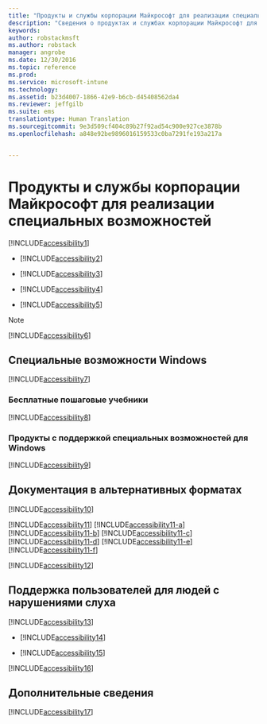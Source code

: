 ```yaml
---
title: "Продукты и службы корпорации Майкрософт для реализации специальных возможностей | Документы Майкрософт"
description: "Сведения о продуктах и службах корпорации Майкрософт для реализации специальных возможностей."
keywords: 
author: robstackmsft
ms.author: robstack
manager: angrobe
ms.date: 12/30/2016
ms.topic: reference
ms.prod: 
ms.service: microsoft-intune
ms.technology: 
ms.assetid: b23d4007-1866-42e9-b6cb-d45408562da4
ms.reviewer: jeffgilb
ms.suite: ems
translationtype: Human Translation
ms.sourcegitcommit: 9e3d509cf404c89b27f92ad54c900e927ce3878b
ms.openlocfilehash: a848e92be9896016159533c0ba7291fe193a217a


---
```


# <a name="accessibility-products-and-services-from-microsoft"></a>Продукты и службы корпорации Майкрософт для реализации специальных возможностей
[!INCLUDE[accessibility1](./includes/accessibility1_md.md)]

-   [!INCLUDE[accessibility2](./includes/accessibility2_md.md)]

-   [!INCLUDE[accessibility3](./includes/accessibility3_md.md)]

-   [!INCLUDE[accessibility4](./includes/accessibility4_md.md)]

-   [!INCLUDE[accessibility5](./includes/accessibility5_md.md)]

> [!NOTE]
> [!INCLUDE[accessibility6](./includes/accessibility6_md.md)]

## <a name="accessibility-features-of-windows"></a>Специальные возможности Windows
[!INCLUDE[accessibility7](./includes/accessibility7_md.md)]

### <a name="free-step-by-step-tutorials"></a>Бесплатные пошаговые учебники
[!INCLUDE[accessibility8](./includes/accessibility8_md.md)]

### <a name="assistive-technology-products-for-windows"></a>Продукты с поддержкой специальных возможностей для Windows
[!INCLUDE[accessibility9](./includes/accessibility9_md.md)]

## <a name="documentation-in-alternative-formats"></a>Документация в альтернативных форматах
[!INCLUDE[accessibility10](./includes/accessibility10_md.md)]

[!INCLUDE[accessibility11](./includes/accessibility11_md.md)]
[!INCLUDE[accessibility11-a](./includes/accessibility11-a_md.md)]
[!INCLUDE[accessibility11-b](./includes/accessibility11-b_md.md)]
[!INCLUDE[accessibility11-c](./includes/accessibility11-c_md.md)]
[!INCLUDE[accessibility11-d](./includes/accessibility11-d_md.md)]
[!INCLUDE[accessibility11-e](./includes/accessibility11-e_md.md)]
[!INCLUDE[accessibility11-f](./includes/accessibility11-f_md.md)]

[!INCLUDE[accessibility12](./includes/accessibility12_md.md)]

## <a name="customer-service-for-people-with-hearing-impairments"></a>Поддержка пользователей для людей с нарушениями слуха
[!INCLUDE[accessibility13](./includes/accessibility13_md.md)]

-   [!INCLUDE[accessibility14](./includes/accessibility14_md.md)]

-   [!INCLUDE[accessibility15](./includes/accessibility15_md.md)]

[!INCLUDE[accessibility16](./includes/accessibility16_md.md)]

## <a name="for-more-information"></a>Дополнительные сведения
[!INCLUDE[accessibility17](./includes/accessibility17_md.md)]



<!--HONumber=Dec16_HO5-->



